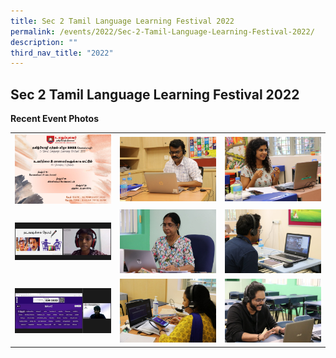 ```yaml
---
title: Sec 2 Tamil Language Learning Festival 2022
permalink: /events/2022/Sec-2-Tamil-Language-Learning-Festival-2022/
description: ""
third_nav_title: "2022"
---
```

## Sec 2 Tamil Language Learning Festival 2022

**Recent Event Photos**

|   |   |   |
|---|---|---|
|  ![](/images/SEC2Tamil.jpeg) |  ![](/images/Sec2Tamil2.jpeg) |![](/images/Sec2Tamil3.jpeg)   |
|  ![](/images/Sec2Tamil4.jpeg) | ![](/images/Sec2Tamil5.jpeg)  | ![](/images/Sec2Tamil6.jpeg)  |
|  ![](/images/Sec2Tamil7.jpeg) |  ![](/images/Sec2Tamil8.jpeg) | ![](/images/Sec2Tamil9.jpeg) |